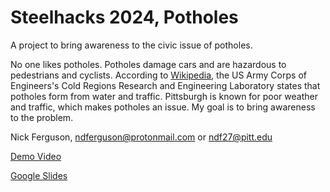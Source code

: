 # Steelhacks 2024, Potholes

A project to bring awareness to the civic issue of potholes. 

No one likes potholes. Potholes damage cars and are hazardous to pedestrians and cyclists. According to [Wikipedia](https://en.wikipedia.org/wiki/Pothole), the US Army Corps of Engineers's Cold Regions Research and Engineering Laboratory states that potholes form from water and traffic. Pittsburgh is known for poor weather and traffic, which makes potholes an issue. My goal is to bring awareness to the problem.

Nick Ferguson, ndferguson@protonmail.com or ndf27@pitt.edu

[Demo Video](https://drive.google.com/file/d/1nxrHbArQoO2Rp-mbziX6tj_fS8MvDTQh/view?usp=drive_link)

[Google Slides](https://docs.google.com/presentation/d/1CKLvZwHIrBdfgzJ9M5HSaVtGW78mdL5Oh_oxkN9MjVE/edit?usp=sharing)

<!-- https://potholes.netlify.app/ -->